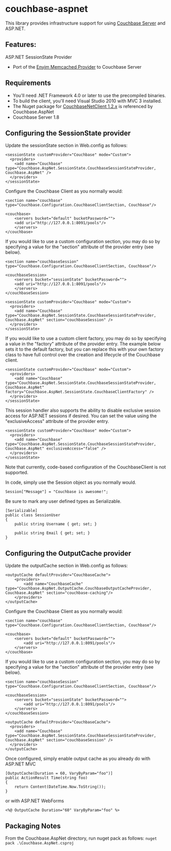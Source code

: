 couchbase-aspnet
================

This library provides infrastructure support for using [Couchbase Server](http://couchbase.com) and ASP.NET.

## Features:

ASP.NET SessionState Provider

* Port of the [Enyim Memcached Provider](https://github.com/enyim/memcached-providers) to Couchbase Server

## Requirements

* You'll need .NET Framework 4.0 or later to use the precompiled binaries. 
* To build the client, you'll need Visual Studio 2010 with MVC 3 installed.
* The Nuget package for [CouchbaseNetClient 1.2.x](http://nuget.org/packages/CouchbaseNetClient) is referenced by Couchbase.AspNet
* Couchbase Server 1.8

## Configuring the SessionState provider

Update the sessionState section in Web.config as follows:

    <sessionState customProvider="Couchbase" mode="Custom">
      <providers>
        <add name="Couchbase" type="Couchbase.AspNet.SessionState.CouchbaseSessionStateProvider, Couchbase.AspNet" />
      </providers>
    </sessionState>
		
Configure the Couchbase Client as you normally would:

    <section name="couchbase" type="Couchbase.Configuration.CouchbaseClientSection, Couchbase"/>	

	<couchbase>
		<servers bucket="default" bucketPassword="">
		<add uri="http://127.0.0.1:8091/pools"/>      
		</servers>
	</couchbase>

If you would like to use a custom configuration section, you may do so by specifying a value for the "section" attribute of the provider entry (see below).

    <section name="couchbaseSession" type="Couchbase.Configuration.CouchbaseClientSection, Couchbase"/>    

	<couchbaseSession>
		<servers bucket="sessionState" bucketPassword="">
		<add uri="http://127.0.0.1:8091/pools"/>      
		</servers>
	</couchbaseSession>

    <sessionState customProvider="Couchbase" mode="Custom">
      <providers>
        <add name="Couchbase" type="Couchbase.AspNet.SessionState.CouchbaseSessionStateProvider, Couchbase.AspNet" section="couchbaseSession" />
      </providers>
    </sessionState>

If you would like to use a custom client factory, you may do so by specifying a value in the "factory" attribute of the provider entry. The example below sets it to the default factory, but you can replace this with your own factory class to have full control over the creation and lifecycle of the Couchbase client.

    <sessionState customProvider="Couchbase" mode="Custom">
      <providers>
        <add name="Couchbase" type="Couchbase.AspNet.SessionState.CouchbaseSessionStateProvider, Couchbase.AspNet" factory="Couchbase.AspNet.SessionState.CouchbaseClientFactory" />
      </providers>
    </sessionState>

This session handler also supports the ability to disable exclusive session access for ASP.NET sessions if desired. You can set the value using the "exclusiveAccess" attribute of the provider entry.

    <sessionState customProvider="Couchbase" mode="Custom">
      <providers>
        <add name="Couchbase" type="Couchbase.AspNet.SessionState.CouchbaseSessionStateProvider, Couchbase.AspNet" exclusiveAccess="false" />
      </providers>
    </sessionState>
	
Note that currently, code-based configuration of the CouchbaseClient is not supported.

In code, simply use the Session object as you normally would.

	Session["Message"] = "Couchbase is awesome!";

Be sure to mark any user defined types as Serializable.

	[Serializable]
	public class SessionUser 
	{
		public string Username { get; set; }

		public string Email { get; set; }
	}

## Configuring the OutputCache provider

Update the outputCache section in Web.config as follows:

    <outputCache defaultProvider="CouchbaseCache">
		<providers>
			<add name="CouchbaseCache" type="Couchbase.AspNet.OutputCache.CouchbaseOutputCacheProvider, Couchbase.AspNet" section="couchbase-caching"/>
		</providers>
    </outputCache>

Configure the Couchbase Client as you normally would:

    <section name="couchbase" type="Couchbase.Configuration.CouchbaseClientSection, Couchbase"/>

	<couchbase>
		<servers bucket="default" bucketPassword="">
			<add uri="http://127.0.0.1:8091/pools"/>
		</servers>
	</couchbase>

If you would like to use a custom configuration section, you may do so by specifying a value for the "section" attribute of the provider entry (see below).

    <section name="couchbaseSession" type="Couchbase.Configuration.CouchbaseClientSection, Couchbase"/>

	<couchbaseSession>
		<servers bucket="sessionState" bucketPassword="">
			<add uri="http://127.0.0.1:8091/pools"/>
		</servers>
	</couchbaseSession>

    <outputCache defaultProvider="CouchbaseCache">
      <providers>
        <add name="Couchbase" type="Couchbase.AspNet.SessionState.CouchbaseSessionStateProvider, Couchbase.AspNet" section="couchbaseSession" />
      </providers>
    </outputCache>

Once configured, simply enable output cache as you already do with ASP.NET MVC

    [OutputCache(Duration = 60, VaryByParam="foo")]
    public ActionResult Time(string foo)
    {
    	return Content(DateTime.Now.ToString());
    }

or with ASP.NET WebForms

    <%@ OutputCache Duration="60" VaryByParam="foo" %>

## Packaging Notes
From the Couchbase.AspNet directory, run nuget pack as follows:
`nuget pack .\Couchbase.AspNet.csproj`